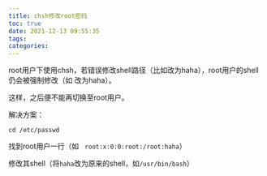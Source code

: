 ```yaml
---
title: chsh修改root密码
toc: true
date: 2021-12-13 09:55:35
tags:
categories:
---
```


root用户下使用chsh，若错误修改shell路径（比如改为haha），root用户的shell仍会被强制修改（如 改为haha）。

这样，之后便不能再切换至root用户。



解决方案：

`cd /etc/passwd`

找到root用户一行（如`　root:x:0:0:root:/root:haha`）

修改其shell（将`haha`改为原来的shell，如`/usr/bin/bash`）


